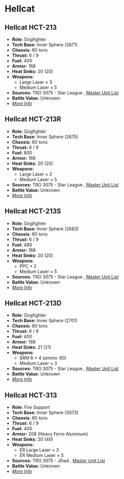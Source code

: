 # Hellcat 

## Hellcat HCT-213 

- **Role:** Dogfighter 
- **Tech Base:** Inner Sphere (2671) 
- **Chassis:** 60 tons 
- **Thrust:** 6 / 9 
- **Fuel:** 400 
- **Armor:** 168 
- **Heat Sinks:** 20 (20) 
- **Weapons:** 
  - Large Laser × 3 
  - Medium Laser × 5 
- **Sources:** TRO 3075 - Star League , [Master Unit List](http://masterunitlist.info/Unit/Details/4295) 
- **Battle Value:** Unknown 
- [*More Info*](hellcat/hellcat_hct-213.md) 

## Hellcat HCT-213R 

- **Role:** Dogfighter 
- **Tech Base:** Inner Sphere (2675) 
- **Chassis:** 60 tons 
- **Thrust:** 6 / 9 
- **Fuel:** 800 
- **Armor:** 168 
- **Heat Sinks:** 20 (20) 
- **Weapons:** 
  - Large Laser × 2 
  - Medium Laser × 5 
- **Sources:** TRO 3075 - Star League , [Master Unit List](http://masterunitlist.info/Unit/Details/4297) 
- **Battle Value:** Unknown 
- [*More Info*](hellcat/hellcat_hct-213r.md) 

## Hellcat HCT-213S 

- **Role:** Dogfighter 
- **Tech Base:** Inner Sphere (2683) 
- **Chassis:** 60 tons 
- **Thrust:** 6 / 9 
- **Fuel:** 480 
- **Armor:** 168 
- **Heat Sinks:** 20 (20) 
- **Weapons:** 
  - PPC × 2 
  - Medium Laser × 5 
- **Sources:** TRO 3075 - Star League , [Master Unit List](http://masterunitlist.info/Unit/Details/5539) 
- **Battle Value:** Unknown 
- [*More Info*](hellcat/hellcat_hct-213s.md) 

## Hellcat HCT-213D 

- **Role:** Dogfighter 
- **Tech Base:** Inner Sphere (2701) 
- **Chassis:** 60 tons 
- **Thrust:** 6 / 9 
- **Fuel:** 400 
- **Armor:** 168 
- **Heat Sinks:** 21 (21) 
- **Weapons:** 
  - SRM 6 × 4 (ammo: 60) 
  - Medium Laser × 3 
- **Sources:** TRO 3075 - Star League , [Master Unit List](http://masterunitlist.info/Unit/Details/4296) 
- **Battle Value:** Unknown 
- [*More Info*](hellcat/hellcat_hct-213d.md) 

## Hellcat HCT-313 

- **Role:** Fire Support 
- **Tech Base:** Inner Sphere (3073) 
- **Chassis:** 60 tons 
- **Thrust:** 6 / 9 
- **Fuel:** 400 
- **Armor:** 208 (Heavy Ferro Aluminum) 
- **Heat Sinks:** 20 (40) 
- **Weapons:** 
  - ER Large Laser × 3 
  - ER Medium Laser × 5 
- **Sources:** TRO 3075 - Jihad , [Master Unit List](http://masterunitlist.info/Unit/Details/4299) 
- **Battle Value:** Unknown 
- [*More Info*](hellcat/hellcat_hct-313.md) 

